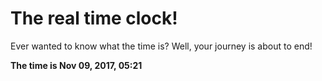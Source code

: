 # The real time clock!

Ever wanted to know what the time is? Well, your journey is about to end!

**The time is Nov 09, 2017, 05:21**